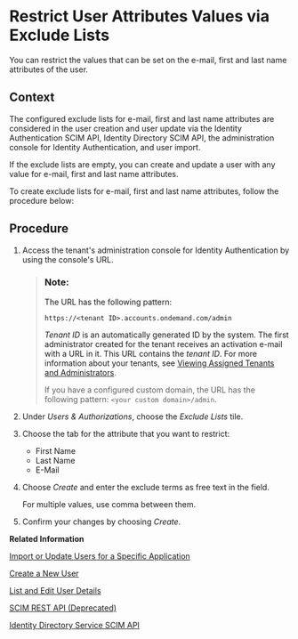 <!-- loiocb108c22162741e2a50b7cf8466148bf -->

# Restrict User Attributes Values via Exclude Lists

You can restrict the values that can be set on the e-mail, first and last name attributes of the user.



## Context

The configured exclude lists for e-mail, first and last name attributes are considered in the user creation and user update via the Identity Authentication SCIM API, Identity Directory SCIM API, the administration console for Identity Authentication, and user import.

If the exclude lists are empty, you can create and update a user with any value for e-mail, first and last name attributes.

To create exclude lists for e-mail, first and last name attributes, follow the procedure below:



<a name="loiocb108c22162741e2a50b7cf8466148bf__steps_af2_wl4_kpb"/>

## Procedure

1.  Access the tenant's administration console for Identity Authentication by using the console's URL.

    > ### Note:  
    > The URL has the following pattern:
    > 
    > `https://<tenant ID>.accounts.ondemand.com/admin`
    > 
    > *Tenant ID* is an automatically generated ID by the system. The first administrator created for the tenant receives an activation e-mail with a URL in it. This URL contains the *tenant ID*. For more information about your tenants, see [Viewing Assigned Tenants and Administrators](../viewing-assigned-tenants-and-administrators-f56e6f2.md).
    > 
    > If you have a configured custom domain, the URL has the following pattern: `<your custom domain>/admin`.

2.  Under *Users & Authorizations*, choose the *Exclude Lists* tile.

3.  Choose the tab for the attribute that you want to restrict:

    -   First Name
    -   Last Name
    -   E-Mail

4.  Choose *Create* and enter the exclude terms as free text in the field.

    For multiple values, use comma between them.

5.  Confirm your changes by choosing *Create*.


**Related Information**  


[Import or Update Users for a Specific Application](import-or-update-users-for-a-specific-application-33838e0.md "As a tenant administrator, you can import new users or update existing ones for a specific application with a CSV file. You can also send activation e-mails to the users that have not received activation e-mails for that application so far.")

[Create a New User](create-a-new-user-348deef.md "As a tenant administrator, you can create a new user in the administration console for Identity Authentication.")

[List and Edit User Details](list-and-edit-user-details-045cb01.md "As a tenant administrator, you can view detailed information about the users in the administration console for Identity Authentication. Optionally you can edit this information.")

[SCIM REST API \(Deprecated\)](../Development/scim-rest-api-deprecated-2f21568.md "This section contains information about the Identity Authentication implementation of the System for Cross-domain Identity Management (SCIM) REST API protocol.")

[Identity Directory Service SCIM API](https://api.sap.com/api/IdDS_SCIM/resource)

